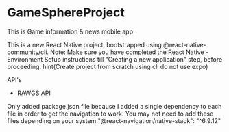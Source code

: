 # GameSphereProject
This is Game information & news mobile app

This is a new React Native project, bootstrapped using @react-native-community/cli.
Note: Make sure you have completed the React Native - Environment Setup instructions till "Creating a new application" step, before proceeding. hint(Create project from scratch using cli do not use expo)

API's
- RAWGS API


Only added package.json file because I added a single dependency to each file in order to get the navigation to work. You may not need to add these files depending on your system    "@react-navigation/native-stack": "^6.9.12"
